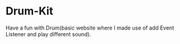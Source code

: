 # Drum-Kit
Have a fun with Drum(basic website where I made use of add Event Listener and play different sound).

